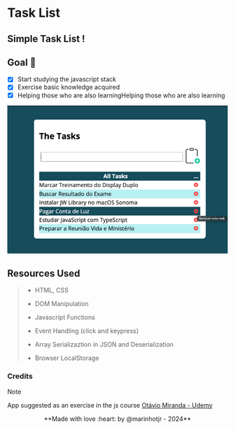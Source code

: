 # Task List

## Simple Task List !

## Goal :star2:
- [x] Start studying the javascript stack
- [x] Exercise basic knowledge acquired
- [x] Helping those who are also learningHelping those who are also learning

![Capture screen app](assets/img/Capture.png)


## Resources Used
> * HTML, CSS
>
> * DOM Manipulation
>
> * Javascript Functions
>
> * Event Handling (click and keypress)
>
> * Array Serializaztion in JSON and Deserialization
>
> * Browser LocalStorage

### Credits
> [!NOTE]
> App suggested as an exercise in the js course [Otávio Miranda - Udemy](https://www.udemy.com/course/curso-de-javascript-moderno-do-basico-ao-avancado/?couponCode=ST2MT43024)


<center>**Made with love :heart: by @marinhotjr - 2024**</center>